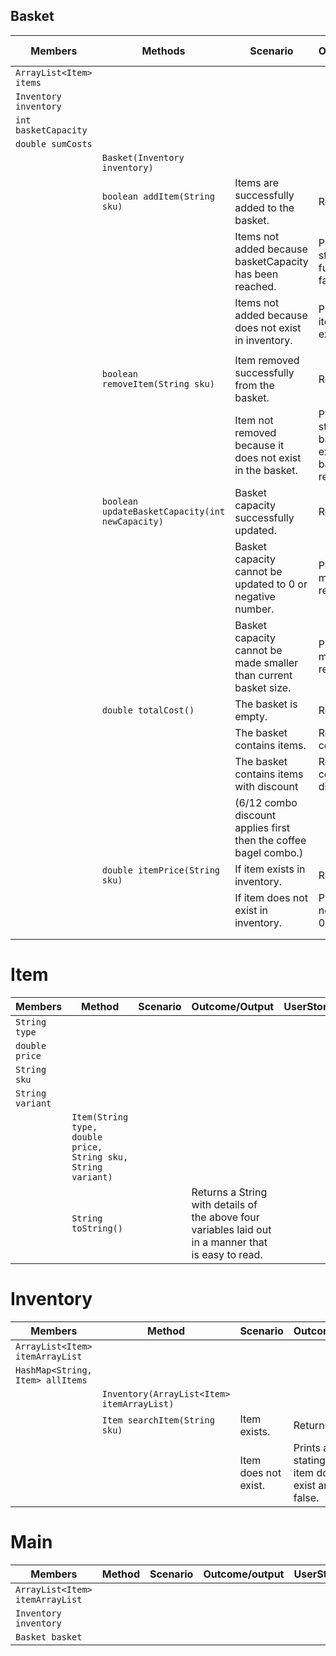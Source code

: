 ## Basket

| Members                 | Methods                                         | Scenario                                                         | Outcome/Output                                                                      | User story |
|-------------------------|-------------------------------------------------|------------------------------------------------------------------|-------------------------------------------------------------------------------------|------------|
| `ArrayList<Item> items` |                                                 |                                                                  |                                                                                     |            |
| `Inventory inventory`   |                                                 |                                                                  |                                                                                     |            |
| `int basketCapacity`    |                                                 |                                                                  |                                                                                     |            |
| `double sumCosts`       |                                                 |                                                                  |                                                                                     |            |
|                         | `Basket(Inventory inventory)`                   |                                                                  |                                                                                     |            |
|                         | `boolean addItem(String sku)`                   | Items are successfully added to the basket.                      | Return true.                                                                        | 1 + 8      |
|                         |                                                 | Items not added because basketCapacity has been reached.         | Print message stating basket is full and return false.                              | 1 + 3      |
|                         |                                                 | Items not added because does not exist in inventory.             | Print message item does not exist return false.                                     | 10         |
|                         |                                                 |                                                                  |                                                                                     |            |
|                         | `boolean removeItem(String sku)`                | Item removed successfully from the basket.                       | Return true.                                                                        | 2          |
|                         |                                                 | Item not removed because it does not exist in the basket.        | Print message stating that the bagel does not exist in the basket and return false. | 2 + 5      |
|                         | `boolean updateBasketCapacity(int newCapacity)` | Basket capacity successfully updated.                            | Return true.                                                                        | 4          |
|                         |                                                 | Basket capacity cannot be updated to 0 or negative number.       | Print error message + return false.                                                 | 4          |
|                         |                                                 | Basket capacity cannot be made smaller than current basket size. | Print error message + return false.                                                 | 4          |
|                         | `double totalCost()`                            | The basket is empty.                                             | Return 0.00.                                                                        | 6          |
|                         |                                                 | The basket contains items.                                       | Return total costs.                                                                 | 6          |
|                         |                                                 | The basket contains items with discount                          | Return total costs includes discount.                                               |            |
|                         |                                                 | (6/12 combo discount applies first then the coffee bagel combo.) |                                                                                     |            |(
|                         | `double itemPrice(String sku)`                  | If item exists in inventory.                                     | Return price.                                                                       | 7 + 9      |
|                         |                                                 | If item does not exist in inventory.                             | Print item does not exist Return 0.00.                                              | 7 + 9      |
|                         |                                                 |                                                                  |                                                                                     |            |
|                         |                                                 |                                                                  |                                                                                     |            |


# Item

| Members          | Method                                                         | Scenario | Outcome/Output                                                                                       | UserStory |
|------------------|----------------------------------------------------------------|----------|------------------------------------------------------------------------------------------------------|-----------|
| `String type`    |                                                                |          |                                                                                                      |           |
| `double price`   |                                                                |          |                                                                                                      |           |
| `String sku`     |                                                                |          |                                                                                                      |           |
| `String variant` |                                                                |          |                                                                                                      |           |
|                  | `Item(String type, double price, String sku, String variant)`  |          |                                                                                                      |           |
|                  | `String toString()`                                            |          | Returns a String with details of the above four variables laid out in a manner that is easy to read. |           |


# Inventory

| Members                          | Method                                      | Scenario             | Outcome/Output                                                           | UserStory |
|----------------------------------|---------------------------------------------|----------------------|--------------------------------------------------------------------------|-----------|
| `ArrayList<Item> itemArrayList`  |                                             |                      |                                                                          |           |
| `HashMap<String, Item> allItems` |                                             |                      |                                                                          |           |
|                                  | `Inventory(ArrayList<Item> itemArrayList)`  |                      |                                                                          |           |
|                                  | `Item searchItem(String sku)`               | Item exists.         | Returns true.                                                            |           |
|                                  |                                             | Item does not exist. | Prints a message stating that the item does not exist and returns false. |           |

# Main

| Members                         | Method | Scenario | Outcome/output | UserStory |
|---------------------------------|--------|----------|----------------|-----------|
| `ArrayList<Item> itemArrayList` |        |          |                |           |
| `Inventory inventory`           |        |          |                |           |
| `Basket basket`                 |        |          |                |           |

